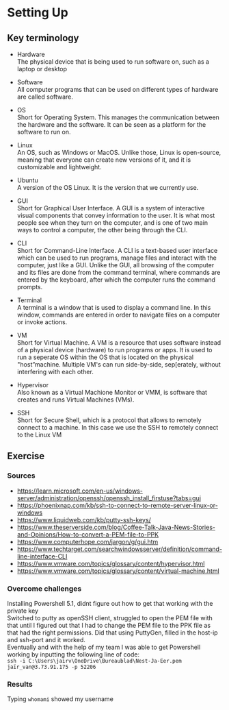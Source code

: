 # Setting Up

## Key terminology
- Hardware  
The physical device that is being used to run software on, such as a laptop or desktop 

- Software  
All computer programs that can be used on different types of hardware are called software. 

- OS  
Short for Operating System. This manages the communication between the hardware and the software. It can be seen as a platform for the software to run on.  

- Linux  
An OS, such as Windows or MacOS. Unlike those, Linux is open-source, meaning that everyone can create new versions of it, and it is customizable and lightweight. 

- Ubuntu  
A version of the OS Linux. It is the version that we currently use. 

- GUI  
Short for Graphical User Interface. A GUI is a system of interactive visual components that convey information to the user. It is what most people see when they turn on the computer, and is one of two main ways to control a computer, the other being through the CLI. 

- CLI  
Short for Command-Line Interface. A CLI is a text-based user interface which can be used to run programs, manage files and interact with the computer, just like a GUI. Unlike the GUI, all browsing of the computer and its files are done from the command terminal, where commands are entered by the keyboard, after which the computer runs the command prompts.  

- Terminal  
A terminal is a window that is used to display a command line. In this window, commands are entered in order to navigate files on a computer or invoke actions.  

- VM  
Short for Virtual Machine. A VM is a resource that uses software instead of a physical device (hardware) to run programs or apps. It is used to run a seperate OS within the OS that is located on the physical "host”machine. Multiple VM's can run side-by-side, sep[erately, without interfering with each other. 

- Hypervisor  
Also known as a Virtual Machione Monitor or VMM, is software that creates and runs Virtual Machines (VMs). 

- SSH  
Short for Secure Shell, which is a protocol that allows to remotely connect to a machine. In this case we use the SSH to remotely connect to the Linux VM 

 

## Exercise
### Sources
- https://learn.microsoft.com/en-us/windows-server/administration/openssh/openssh_install_firstuse?tabs=gui  
- https://phoenixnap.com/kb/ssh-to-connect-to-remote-server-linux-or-windows  
- https://www.liquidweb.com/kb/putty-ssh-keys/  
- https://www.theserverside.com/blog/Coffee-Talk-Java-News-Stories-and-Opinions/How-to-convert-a-PEM-file-to-PPK
- https://www.computerhope.com/jargon/g/gui.htm  
- https://www.techtarget.com/searchwindowsserver/definition/command-line-interface-CLI  
- https://www.vmware.com/topics/glossary/content/hypervisor.html  
- https://www.vmware.com/topics/glossary/content/virtual-machine.html 

### Overcome challenges
Installing Powershell 5.1, didnt figure out how to get that working with the private key  
Switched to putty as openSSH client, struggled to open the PEM file with that until I figured out that I had to change the PEM file to the PPK file as that had the right permissions. Did that using PuttyGen, filled in the host-ip and ssh-port and it worked.  
Eventually and with the help of my team I was able to get Powershell working by inputting the following line of code:  
```ssh -i C:\Users\jairv\OneDrive\Bureaublad\Nest-Ja-Eer.pem jaïr_van@3.73.91.175 -p 52206```

### Results
Typing `whomami` showed my username   